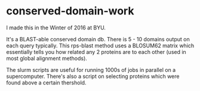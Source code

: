 # conserved-domain-work

I made this in the Winter of 2016 at BYU.

It's a BLAST-able conserved domain db. There is 5 - 10 domains output on each query typically. This rps-blast method uses a BLOSUM62 matrix which essentially tells you how related any 2 proteins are to each other (used in most global alignment methods).

The slurm scripts are useful for running 1000s of jobs in parallel on a supercomputer. There's also a script on selecting proteins which were found above a certain thershold.
